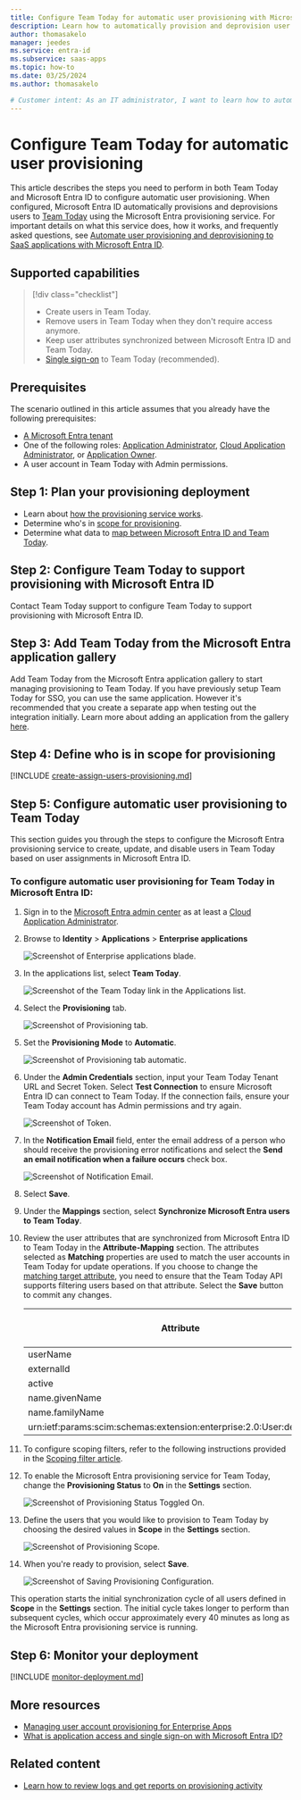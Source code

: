```yaml
---
title: Configure Team Today for automatic user provisioning with Microsoft Entra ID
description: Learn how to automatically provision and deprovision user accounts from Microsoft Entra ID to Team Today.
author: thomasakelo
manager: jeedes
ms.service: entra-id
ms.subservice: saas-apps
ms.topic: how-to
ms.date: 03/25/2024
ms.author: thomasakelo

# Customer intent: As an IT administrator, I want to learn how to automatically provision and deprovision user accounts from Microsoft Entra ID to Team Today so that I can streamline the user management process and ensure that users have the appropriate access to Team Today.
---
```


# Configure Team Today for automatic user provisioning

This article describes the steps you need to perform in both Team Today and Microsoft Entra ID to configure automatic user provisioning. When configured, Microsoft Entra ID automatically provisions and deprovisions users to [Team Today](https://team-today.com) using the Microsoft Entra provisioning service. For important details on what this service does, how it works, and frequently asked questions, see [Automate user provisioning and deprovisioning to SaaS applications with Microsoft Entra ID](~/identity/app-provisioning/user-provisioning.md). 

## Supported capabilities
> [!div class="checklist"]
> * Create users in Team Today.
> * Remove users in Team Today when they don't require access anymore.
> * Keep user attributes synchronized between Microsoft Entra ID and Team Today.
> * [Single sign-on](~/identity/enterprise-apps/add-application-portal-setup-oidc-sso.md) to Team Today (recommended).

## Prerequisites

The scenario outlined in this article assumes that you already have the following prerequisites:

* [A Microsoft Entra tenant](~/identity-platform/quickstart-create-new-tenant.md) 
* One of the following roles: [Application Administrator](/entra/identity/role-based-access-control/permissions-reference#application-administrator), [Cloud Application Administrator](/entra/identity/role-based-access-control/permissions-reference#cloud-application-administrator), or [Application Owner](/entra/fundamentals/users-default-permissions#owned-enterprise-applications).
* A user account in Team Today with Admin permissions.

## Step 1: Plan your provisioning deployment
* Learn about [how the provisioning service works](~/identity/app-provisioning/user-provisioning.md).
* Determine who's in [scope for provisioning](~/identity/app-provisioning/define-conditional-rules-for-provisioning-user-accounts.md).
* Determine what data to [map between Microsoft Entra ID and Team Today](~/identity/app-provisioning/customize-application-attributes.md).

## Step 2: Configure Team Today to support provisioning with Microsoft Entra ID
Contact Team Today support to configure Team Today to support provisioning with Microsoft Entra ID.

## Step 3: Add Team Today from the Microsoft Entra application gallery

Add Team Today from the Microsoft Entra application gallery to start managing provisioning to Team Today. If you have previously setup Team Today for SSO, you can use the same application. However it's recommended that you create a separate app when testing out the integration initially. Learn more about adding an application from the gallery [here](~/identity/enterprise-apps/add-application-portal.md). 

## Step 4: Define who is in scope for provisioning 

[!INCLUDE [create-assign-users-provisioning.md](~/identity/saas-apps/includes/create-assign-users-provisioning.md)]

## Step 5: Configure automatic user provisioning to Team Today 

This section guides you through the steps to configure the Microsoft Entra provisioning service to create, update, and disable users in Team Today based on user assignments in Microsoft Entra ID.

<a name='to-configure-automatic-user-provisioning-for-Team Today-in-azure-ad'></a>

### To configure automatic user provisioning for Team Today in Microsoft Entra ID:

1. Sign in to the [Microsoft Entra admin center](https://entra.microsoft.com) as at least a [Cloud Application Administrator](~/identity/role-based-access-control/permissions-reference.md#cloud-application-administrator).
1. Browse to **Identity** > **Applications** > **Enterprise applications**

	![Screenshot of Enterprise applications blade.](common/enterprise-applications.png)

1. In the applications list, select **Team Today**.

	![Screenshot of the Team Today link in the Applications list.](common/all-applications.png)

1. Select the **Provisioning** tab.

	![Screenshot of Provisioning tab.](common/provisioning.png)

1. Set the **Provisioning Mode** to **Automatic**.

	![Screenshot of Provisioning tab automatic.](common/provisioning-automatic.png)

1. Under the **Admin Credentials** section, input your Team Today Tenant URL and Secret Token. Select **Test Connection** to ensure Microsoft Entra ID can connect to Team Today. If the connection fails, ensure your Team Today account has Admin permissions and try again.

 	![Screenshot of Token.](common/provisioning-testconnection-tenanturltoken.png)

1. In the **Notification Email** field, enter the email address of a person who should receive the provisioning error notifications and select the **Send an email notification when a failure occurs** check box.

	![Screenshot of Notification Email.](common/provisioning-notification-email.png)

1. Select **Save**.

1. Under the **Mappings** section, select **Synchronize Microsoft Entra users to Team Today**.

1. Review the user attributes that are synchronized from Microsoft Entra ID to Team Today in the **Attribute-Mapping** section. The attributes selected as **Matching** properties are used to match the user accounts in Team Today for update operations. If you choose to change the [matching target attribute](~/identity/app-provisioning/customize-application-attributes.md), you need to ensure that the Team Today API supports filtering users based on that attribute. Select the **Save** button to commit any changes.

   |Attribute|Type|Supported for filtering|Required by Team Today|
   |---|---|---|---|
   |userName|String|&check;|&check;
   |externalId|String|&check;|&check;
   |active|Boolean||&check;
   |name.givenName|String||&check;
   |name.familyName|String||&check;
   |urn:ietf:params:scim:schemas:extension:enterprise:2.0:User:department|String||

1. To configure scoping filters, refer to the following instructions provided in the [Scoping filter  article](~/identity/app-provisioning/define-conditional-rules-for-provisioning-user-accounts.md).

1. To enable the Microsoft Entra provisioning service for Team Today, change the **Provisioning Status** to **On** in the **Settings** section.

	![Screenshot of Provisioning Status Toggled On.](common/provisioning-toggle-on.png)

1. Define the users that you would like to provision to Team Today by choosing the desired values in **Scope** in the **Settings** section.

	![Screenshot of Provisioning Scope.](common/provisioning-scope.png)

1. When you're ready to provision, select **Save**.

	![Screenshot of Saving Provisioning Configuration.](common/provisioning-configuration-save.png)

This operation starts the initial synchronization cycle of all users defined in **Scope** in the **Settings** section. The initial cycle takes longer to perform than subsequent cycles, which occur approximately every 40 minutes as long as the Microsoft Entra provisioning service is running. 

## Step 6: Monitor your deployment

[!INCLUDE [monitor-deployment.md](~/identity/saas-apps/includes/monitor-deployment.md)]

## More resources

* [Managing user account provisioning for Enterprise Apps](~/identity/app-provisioning/configure-automatic-user-provisioning-portal.md)
* [What is application access and single sign-on with Microsoft Entra ID?](~/identity/enterprise-apps/what-is-single-sign-on.md)

## Related content

* [Learn how to review logs and get reports on provisioning activity](~/identity/app-provisioning/check-status-user-account-provisioning.md)